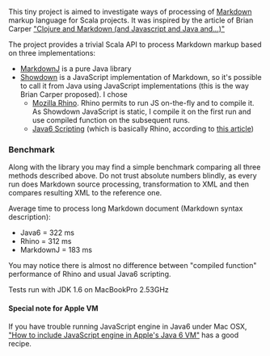 This tiny project is aimed to investigate ways of processing of [Markdown][] markup
language for Scala projects. It was inspired by the article of Brian Carper
["Clojure and Markdown (and Javascript and Java and...)"][clojs]

The project provides a trivial Scala API to process Markdown markup based on three
implementations:

* [MarkdownJ][] is a pure Java library
* [Showdown][] is a JavaScript implementation of Markdown, so it's possible to call
  it from Java using JavaScript implementations (this is the way Brian Carper proposed).
  I chose
  * [Mozilla Rhino][rhino]. Rhino permits to run JS on-the-fly and to compile it.
    As Showdown JavaScript is static, I compile it on the first run and use compiled
    function on the subsequent runs.
  * [Java6 Scripting][java6] (which is basically Rhino, according to [this article][j6scripts])

### Benchmark
Along with the library you may find a simple benchmark comparing all three methods
described above. Do not trust absolute numbers blindly, as every run does Markdown
source processing, transformation to XML and then compares resulting XML to the
reference one.

Average time to process long Markdown document (Markdown syntax description):

  * Java6 = 322 ms
  * Rhino = 312 ms
  * MarkdownJ = 183 ms

You may notice there is almost no difference between "compiled function" performance
of Rhino and usual Java6 scripting.

Tests run with JDK 1.6 on MacBookPro 2.53GHz

#### Special note for Apple VM
If you have trouble running JavaScript engine in Java6 under Mac OSX,
["How to include JavaScript engine in Apple's Java 6 VM"][applejvm] has a good
recipe.

[markdown]: http://daringfireball.net/projects/markdown/
[clojs]: http://briancarper.net/blog/clojure-and-markdown-and-javascript-and-java-and
[markdownj]: http://code.google.com/p/markdownj/
[showdown]: http://attacklab.net/showdown/
[rhino]: http://www.mozilla.org/rhino/
[java6]: http://java.sun.com/javase/6/docs/api/javax/script/package-summary.html
[j6scripts]: http://www.javalobby.org/java/forums/t87870.html
[applejvm]: http://jmesnil.net/weblog/2008/05/14/how-to-include-javascript-engine-in-apples-java-6-vm/